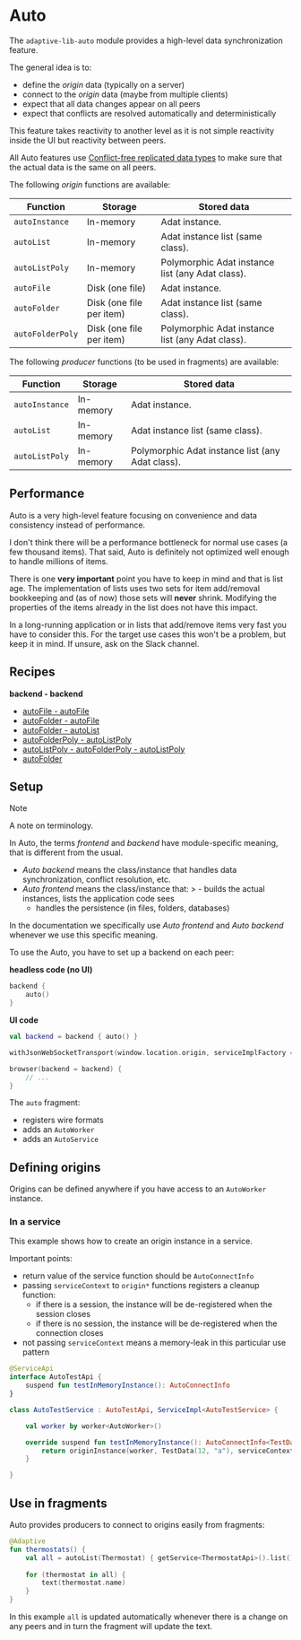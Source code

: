 # Auto

The `adaptive-lib-auto` module provides a high-level data synchronization feature.

The general idea is to:

- define the *origin* data (typically on a server)
- connect to the *origin* data (maybe from multiple clients)
- expect that all data changes appear on all peers
- expect that conflicts are resolved automatically and deterministically

This feature takes reactivity to another level as it is not simple reactivity
inside the UI but reactivity between peers.

All Auto features use [Conflict-free replicated data types](https://en.wikipedia.org/wiki/Conflict-free_replicated_data_type)
to make sure that the actual data is the same on all peers.

The following *origin* functions are available:

| Function         | Storage                  | Stored data                                      |
|------------------|--------------------------|--------------------------------------------------|
| `autoInstance`   | In-memory                | Adat instance.                                   |
| `autoList`       | In-memory                | Adat instance list (same class).                 |
| `autoListPoly`   | In-memory                | Polymorphic Adat instance list (any Adat class). |
| `autoFile`       | Disk (one file)          | Adat instance.                                   |
| `autoFolder`     | Disk (one file per item) | Adat instance list (same class).                 |
| `autoFolderPoly` | Disk (one file per item) | Polymorphic Adat instance list (any Adat class). |

The following *producer* functions (to be used in fragments) are available:

| Function           | Storage                  | Stored data                                      |
|--------------------|--------------------------|--------------------------------------------------|
| `autoInstance`     | In-memory                | Adat instance.                                   |
| `autoList`         | In-memory                | Adat instance list (same class).                 |
| `autoListPoly`     | In-memory                | Polymorphic Adat instance list (any Adat class). |

## Performance

Auto is a very high-level feature focusing on convenience and data consistency instead of performance.

I don't think there will be a performance bottleneck for normal use cases (a few thousand items). 
That said, Auto is definitely not optimized well enough to handle millions of items.

There is one **very important** point you have to keep in mind and that is list age. The implementation
of lists uses two sets for item add/removal bookkeeping and (as of now) those sets will **never** 
shrink. Modifying the properties of the items already in the list does not have this impact.

In a long-running application or in lists that add/remove items very fast you have to consider this.
For the target use cases this won't be a problem, but keep it in mind. If unsure, ask on the Slack channel.

## Recipes

**backend - backend**

- [autoFile - autoFile](/cookbook/src/commonMain/kotlin/fun/adaptive/cookbook/auto/autoFile_autoFile/Recipe.kt)
- [autoFolder - autoFile](/cookbook/src/commonMain/kotlin/fun/adaptive/cookbook/auto/autoFolder_autoFile/Recipe.kt)
- [autoFolder - autoList](/cookbook/src/commonMain/kotlin/fun/adaptive/cookbook/auto/autoFolder_autoList/Recipe.kt)
- [autoFolderPoly - autoListPoly](/cookbook/src/commonMain/kotlin/fun/adaptive/cookbook/auto/autoFolderPoly_autoListPoly/Recipe.kt)
- [autoListPoly - autoFolderPoly - autoListPoly](/cookbook/src/commonMain/kotlin/fun/adaptive/cookbook/auto/autoListPoly_autoFolderPoly_autoListPoly/Recipe.kt)
- [autoFolder](/cookbook/src/commonMain/kotlin/fun/adaptive/cookbook/auto/autoFolder/Recipe.kt)

## Setup

> [!NOTE]
>
> A note on terminology.
>
> In Auto, the terms *frontend* and *backend* have module-specific meaning, that is different from
> the usual.
>
> - *Auto backend* means the class/instance that handles data synchronization, conflict resolution, etc.
> - *Auto frontend* means the class/instance that:
    >   - builds the actual instances, lists the application code sees
>   - handles the persistence (in files, folders, databases)
>
> In the documentation we specifically use *Auto frontend* and *Auto backend* whenever we use this
> specific meaning.
>
> 
To use the Auto, you have to set up a backend on each peer:

**headless code (no UI)**

```kotlin
backend {
    auto()
}
```

**UI code**

```kotlin
val backend = backend { auto() }

withJsonWebSocketTransport(window.location.origin, serviceImplFactory = backend)

browser(backend = backend) {
    // ...
}
```

The `auto` fragment:

- registers wire formats
- adds an `AutoWorker`
- adds an `AutoService`

## Defining origins

Origins can be defined anywhere if you have access to an `AutoWorker` instance.

### In a service

This example shows how to create an origin instance in a service.

Important points:

- return value of the service function should be `AutoConnectInfo`
- passing `serviceContext` to `origin*` functions registers a cleanup function:
  - if there is a session, the instance will be de-registered when the session closes
  - if there is no session, the instance will be de-registered when the connection closes
- not passing `serviceContext` means a memory-leak in this particular use pattern

```kotlin
@ServiceApi
interface AutoTestApi {
    suspend fun testInMemoryInstance(): AutoConnectInfo
}

class AutoTestService : AutoTestApi, ServiceImpl<AutoTestService> {

    val worker by worker<AutoWorker>()

    override suspend fun testInMemoryInstance(): AutoConnectInfo<TestData> {
        return originInstance(worker, TestData(12, "a"), serviceContext).connectInfo()
    }

}
```

## Use in fragments

Auto provides producers to connect to origins easily from fragments:

```kotlin
@Adaptive
fun thermostats() {
    val all = autoList(Thermostat) { getService<ThermostatApi>().list() }
    
    for (thermostat in all) {
        text(thermostat.name)
    }
}
```

In this example `all` is updated automatically whenever there is a change on any
peers and in turn the fragment will update the text.